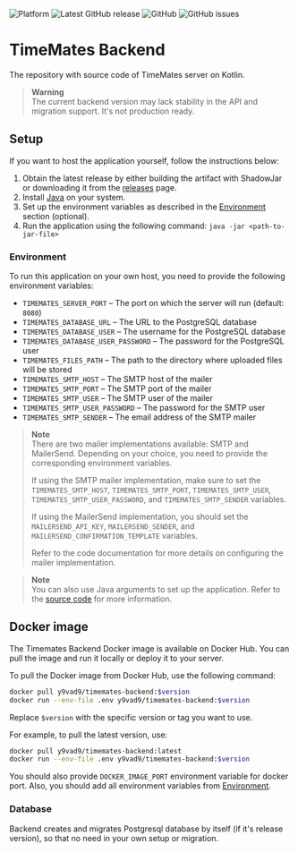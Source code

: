![Platform](https://img.shields.io/badge/platform-jvm-yellow)
![Latest GitHub release](https://img.shields.io/github/v/release/timemates/backend?include_prereleases)
![GitHub](https://img.shields.io/github/license/timemates/backend)
![GitHub issues](https://img.shields.io/github/issues/timemates/backend)

# TimeMates Backend

The repository with source code of TimeMates server on Kotlin.

> **Warning** <br>
> The current backend version may lack stability in the API and migration support. It's not production ready.

## Setup

If you want to host the application yourself, follow the instructions below:

1. Obtain the latest release by either building the artifact with ShadowJar or downloading it from
   the [releases](https://github.com/timemates/backend/releases) page.
2. Install [Java](https://openjdk.org/) on your system.
3. Set up the environment variables as described in the [Environment](#environment) section (optional).
4. Run the application using the following command: `java -jar <path-to-jar-file>`

### Environment

To run this application on your own host, you need to provide the following environment variables:

- `TIMEMATES_SERVER_PORT` – The port on which the server will run (default: `8080`)
- `TIMEMATES_DATABASE_URL` – The URL to the PostgreSQL database
- `TIMEMATES_DATABASE_USER` – The username for the PostgreSQL database
- `TIMEMATES_DATABASE_USER_PASSWORD` – The password for the PostgreSQL user
- `TIMEMATES_FILES_PATH` – The path to the directory where uploaded files will be stored
- `TIMEMATES_SMTP_HOST` – The SMTP host of the mailer
- `TIMEMATES_SMTP_PORT` – The SMTP port of the mailer
- `TIMEMATES_SMTP_USER` – The SMTP user of the mailer
- `TIMEMATES_SMTP_USER_PASSWORD` – The password for the SMTP user
- `TIMEMATES_SMTP_SENDER` – The email address of the SMTP mailer

> **Note** <br>
> There are two mailer implementations available: SMTP and MailerSend. Depending on your choice, you need to provide the
> corresponding environment variables.
>
> If using the SMTP mailer implementation, make sure to set
> the `TIMEMATES_SMTP_HOST`, `TIMEMATES_SMTP_PORT`, `TIMEMATES_SMTP_USER`, `TIMEMATES_SMTP_USER_PASSWORD`,
> and `TIMEMATES_SMTP_SENDER` variables.
>
> If using the MailerSend implementation, you should set the `MAILERSEND_API_KEY`, `MAILERSEND_SENDER`,
> and `MAILERSEND_CONFIRMATION_TEMPLATE` variables.
>
> Refer to the code documentation for more details on configuring the mailer implementation.

> **Note** <br>
> You can also use Java arguments to set up the application. Refer to
> the [source code](infrastructure/application/src/main/kotlin/io/timemates/backend/application/Application.kt) for more
> information.

## Docker image

The Timemates Backend Docker image is available on Docker Hub. You can pull the image and run it locally or deploy it to
your server.

To pull the Docker image from Docker Hub, use the following command:

```bash
docker pull y9vad9/timemates-backend:$version
docker run --env-file .env y9vad9/timemates-backend:$version
```

Replace `$version` with the specific version or tag you want to use.

For example, to pull the latest version, use:

```bash
docker pull y9vad9/timemates-backend:latest
docker run --env-file .env y9vad9/timemates-backend:$version
```

You should also provide `DOCKER_IMAGE_PORT` environment variable for docker port. Also,
you should add all environment variables from [Environment](#environment).

### Database

Backend creates and migrates Postgresql database by itself (if it's release version),
so that no need in your own setup or migration.
